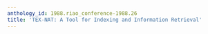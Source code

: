 ```yaml
---
anthology_id: 1988.riao_conference-1988.26
title: 'TEX-NAT: A Tool for Indexing and Information Retrieval'
---
```

